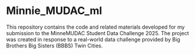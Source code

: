 # Minnie_MUDAC_ml
This repository contains the code and related materials developed for my submission to the MinneMUDAC Student Data Challenge 2025. The project was created in response to a real-world data challenge provided by Big Brothers Big Sisters (BBBS) Twin Cities. 
